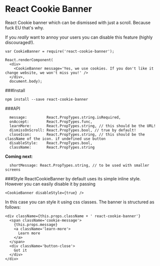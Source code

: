 # React Cookie Banner

React Cookie banner which can be dismissed with just a scroll. Because fuck EU that's why.

If you *really* want to annoy your users you can disable this feature (highly discouraged!).

```
var CookieBanner = require('react-cookie-banner');

React.renderComponent(
  <div>
    <CookieBanner message='Yes, we use cookies. If you don't like it change website, we won't miss you!' />
  </div>,
  document.body);
```

###Install
```
npm install --save react-cookie-banner
```



###API
```
  message:         React.PropTypes.string.isRequired,
  onAccept:        React.PropTypes.func,
  learnMore:       React.PropTypes.string, // this should be the URL!
  dismissOnScroll: React.PropTypes.bool, // true by default!
  closeIcon:       React.PropTypes.string, // this should be the className of the icon. if undefined use button
  disableStyle:    React.PropTypes.bool,
  className:       React.PropTypes.string
```
**Coming next**:
```
  shortMessage: React.PropTypes.string, // to be used with smaller screens
```

###Style
ReactCookieBanner by default uses its simple inline style. However you can easily disable it by passing
```
<CookieBanner disableStyle={true} />
```
In this case you can style it using css classes. The banner is structured as follows:
```
<div className={this.props.className + ' react-cookie-banner'}
  <span className='cookie-message'>
    {this.props.message}
    <a className='learn-more'>
      Learn more
    </a>
  </span>
  <div className='button-close'>
    Got it
  </div>
</div>
```

